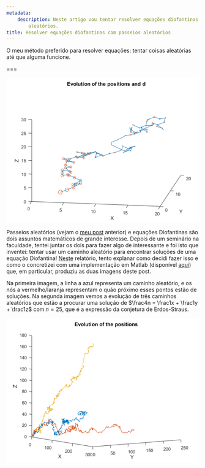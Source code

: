 ```yaml
---
metadata:
    description: Neste artigo vou tentar resolver equações diofantinas com passeios
        aleatórios.
title: Resolver equações diofantinas com passeios aleatórios
---
```


O meu método preferido para resolver equações: tentar coisas aleatórias até que alguma funcione.

===

![A 3D graph showing the random walk evolution](erdos1All.png)

Passeios aleatórios (vejam o [meu post](../random-walk-simulations) anterior) e equações Diofantinas são dois assuntos matemáticos de grande interesse. Depois de um seminário na faculdade, tentei juntar os dois para fazer algo de interessante e foi isto que inventei: tentar usar um caminho aleatório para encontrar soluções de uma equação Diofantina! [Neste](https://drive.google.com/open?id=0ByBeLS6ciLYVY1dXWVlvY2JSdGM) relatório, tento explanar como decidi fazer isso e como o concretizei com uma implementação em Matlab (disponível [aqui](https://github.com/RojerGS/projects/tree/master/randomWalks/diophantineEqs)) que, em particular, produziu as duas imagens deste post.

Na primeira imagem, a linha a azul representa um caminho aleatório, e os nós a vermelho/laranja representam o quão próximo esses pontos estão de soluções. Na segunda imagem vemos a evolução de três caminhos aleatórios que estão a procurar uma solução de $\frac4n = \frac1x + \frac1y + \frac1z$ com<b> </b>$n = 25$, que é a expressão da conjetura de Erdos-Straus.

![Three random walks in 3D](erdos25Pos.png)
